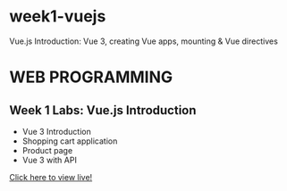 # week1-vuejs
Vue.js Introduction: Vue 3, creating Vue apps, mounting &amp; Vue directives

<h1>WEB PROGRAMMING</h1>

<h2>Week 1 Labs: Vue.js Introduction</h2>

<ul>
  <li>Vue 3 Introduction</li>
  <li>Shopping cart application</li>
  <li>Product page</li>
  <li>Vue 3 with API</li>
</ul>

<a href="https://myverdict.github.io/week8-web-programming-vuejs/index.html">
    Click here to view live!</a>  
